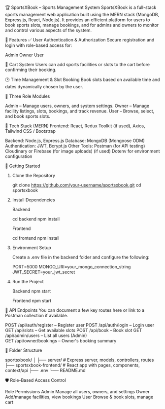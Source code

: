 🏆 SportsXBook – Sports Management System
SportsXBook is a full-stack sports management web application built using the MERN stack (MongoDB, Express.js, React, Node.js). It provides an efficient platform for users to book sports slots, manage bookings, and for admins and owners to monitor and control various aspects of the system.

📌 Features
✅ User Authentication & Authorization
Secure registration and login with role-based access for:

Admin
Owner
User

🛒 Cart System
Users can add sports facilities or slots to the cart before confirming their booking.

🕒 Time Management & Slot Booking
Book slots based on available time and dates dynamically chosen by the user.

👥 Three Role Modules

Admin – Manage users, owners, and system settings.
Owner – Manage facility listings, slots, bookings, and track revenue.
User – Browse, select, and book sports slots.

🧱 Tech Stack (MERN)
Frontend: React, Redux Toolkit (if used), Axios, Tailwind CSS / Bootstrap

Backend: Node.js, Express.js
Database: MongoDB (Mongoose ODM)
Authentication: JWT, Bcrypt.js
Other Tools:
Postman (for API testing)
Cloudinary or Firebase (for image uploads) (if used)
Dotenv for environment configuration

🚀 Getting Started
1. Clone the Repository

    git clone https://github.com/your-username/sportsxbook.git
    cd sportsxbook

2. Install Dependencies

    Backend
    
    cd backend
    npm install

    Frontend
    
    cd frontend
    npm install

3. Environment Setup

    Create a .env file in the backend folder and configure the following:
    
    PORT=5000
    MONGO_URI=your_mongo_connection_string
    JWT_SECRET=your_jwt_secret

4. Run the Project

    Backend
      npm start
    
    Frontend
      npm start

🧪 API Endpoints
You can document a few key routes here or link to a Postman collection if available.

POST /api/auth/register – Register user
POST /api/auth/login – Login user
GET /api/slots – Get available slots
POST /api/book – Book slot
GET /api/admin/users – List all users (Admin)\
GET /api/owner/bookings – Owner's booking summary

📁 Folder Structure

sportsxbook/
│
├── server/        # Express server, models, controllers, routes
├── sportsxbook-frontend/       # React app with pages, components, context/api
├── .env
└── README.md

🛡️ Role-Based Access Control

Role	      Permissions
Admin	      Manage all users, owners, and settings
Owner	      Add/manage facilities, view bookings
User	      Browse & book slots, manage cart

